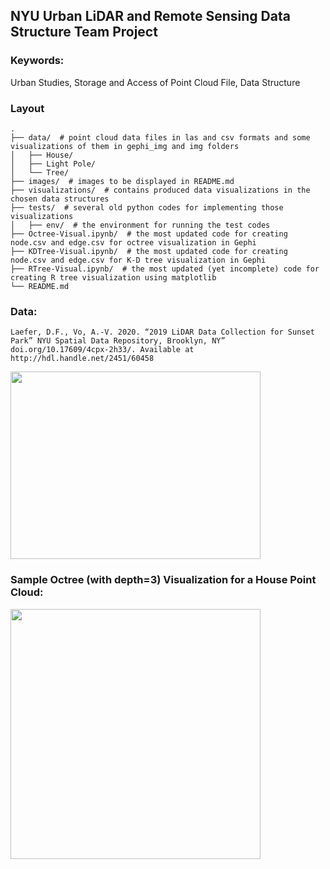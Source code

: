 ## NYU Urban LiDAR and Remote Sensing Data Structure Team Project

### Keywords: 

Urban Studies, Storage and Access of Point Cloud File, Data Structure

### Layout
```
.
├── data/  # point cloud data files in las and csv formats and some visualizations of them in gephi_img and img folders
│   ├── House/
│   ├── Light Pole/
│   └── Tree/
├── images/  # images to be displayed in README.md
├── visualizations/  # contains produced data visualizations in the chosen data structures
├── tests/  # several old python codes for implementing those visualizations
│   ├── env/  # the environment for running the test codes
├── Octree-Visual.ipynb/  # the most updated code for creating node.csv and edge.csv for octree visualization in Gephi
├── KDTree-Visual.ipynb/  # the most updated code for creating node.csv and edge.csv for K-D tree visualization in Gephi
├── RTree-Visual.ipynb/  # the most updated (yet incomplete) code for creating R tree visualization using matplotlib
└── README.md
```

### Data:
```
Laefer, D.F., Vo, A.-V. 2020. “2019 LiDAR Data Collection for Sunset Park” NYU Spatial Data Repository, Brooklyn, NY” doi.org/10.17609/4cpx-2h33/. Available at http://hdl.handle.net/2451/60458
```

<img src="images/data.png" width="400" height="300">

### Sample Octree (with depth=3) Visualization for a House Point Cloud:

<img src="images/incomplete_octree_visual.png" width="400" height="400">
